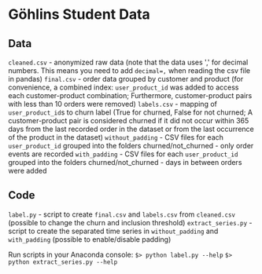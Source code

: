 # Göhlins Student Data

## Data

`cleaned.csv` - anonymized raw data (note that the data uses ',' for decimal
              numbers. This means you need to add `decimal=,` when reading the
              csv file in pandas)
`final.csv` - order data grouped by customer and product (for convenience, a
            combined index: `user_product_id` was added to access each customer-product
            combination; Furthermore, customer-product pairs with less than 10
            orders were removed)
`labels.csv` - mapping of `user_product_id`s to churn label (True for churned,
             False for not churned; A customer-product pair is considered
             churned if it did not occur within 365 days from the last recorded
             order in the dataset or from the last occurrence of the product in
             the dataset)
`without_padding` - CSV files for each `user_product_id` grouped into the
                  folders churned/not_churned - only order events are recorded
`with_padding` - CSV files for each `user_product_id` grouped into the
               folders churned/not_churned - days in between orders were added

## Code

`label.py` - script to create `final.csv` and `labels.csv` from `cleaned.csv`
           (possible to change the churn and inclusion threshold)
`extract_series.py` - script to create the separated time series in
                    `without_padding` and `with_padding` (possible to
                    enable/disable padding)

Run scripts in your Anaconda console:
    `$> python label.py --help`
    `$> python extract_series.py --help`
